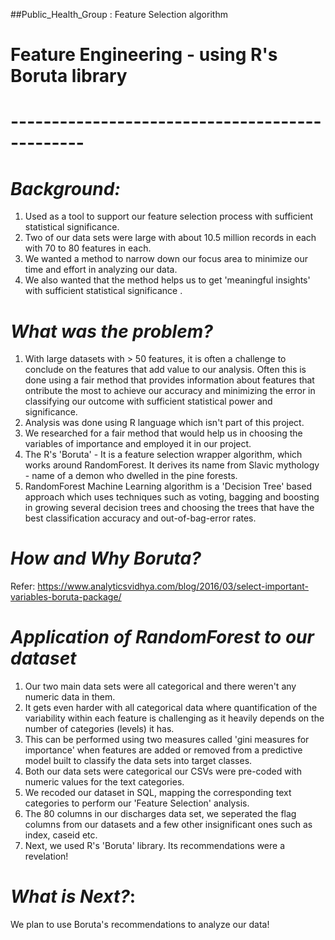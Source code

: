 ##Public_Health_Group : Feature Selection algorithm
# 
# Feature Engineering - using R's Boruta library 
# -----------------------------------------------

# *Background:*
1. Used as a tool to support our feature selection process with sufficient statistical significance.
2. Two of our data sets were large with about 10.5 million records in each with 70 to 80 features in each.
3. We wanted a method to narrow down our focus area to minimize our time and effort in analyzing our data.
4. We also wanted that the method helps us to get 'meaningful insights' with sufficient statistical significance .
# *What was the problem?*
1. With large datasets with > 50 features, it is often a challenge to conclude on the features that add value
   to our analysis.  Often this is done using a fair method that provides information about features that
   ontribute the most to achieve our accuracy and minimizing the error in classifying our outcome with sufficient
   statistical power and significance.
2. Analysis was done using R language which isn't part of this project.
3. We researched for a fair method that would help us in choosing the variables of importance and employed it
   in our project.
4. The R's 'Boruta' - It is a feature selection wrapper algorithm, which works around RandomForest. It derives its name
   from Slavic mythology - name of a demon who dwelled in the pine forests. 
5. RandomForest Machine Learning algorithm is a 'Decision Tree' based approach which uses techniques such as voting, bagging and 
   boosting in growing several decision trees and choosing the trees that have the best classification accuracy and out-of-bag-error
   rates.
#  *How and Why Boruta?*
   Refer: https://www.analyticsvidhya.com/blog/2016/03/select-important-variables-boruta-package/
#  *Application of RandomForest to our dataset*
1. Our two main data sets were all categorical and there weren't any numeric data in them.
2. It gets even harder with all categorical data where quantification of the variability within each feature is challenging as it 
   heavily depends on the number of categories (levels) it has.
3. This can be performed using two measures called 'gini measures for importance' when features are added or removed from a predictive
   model built to classify the data sets into target classes.
4. Both our data sets were categorical our CSVs were pre-coded with numeric values for the text categories.
5. We recoded our dataset in SQL, mapping the corresponding text categories to perform our 'Feature Selection' analysis.
6. The 80 columns in our discharges data set, we seperated the flag columns from our datasets and a few other insignificant
   ones such as index, caseid etc.
7. Next, we used R's 'Boruta' library. Its recommendations were a revelation!
#  *What is Next?*:
   We plan to use Boruta's recommendations to analyze our data!
